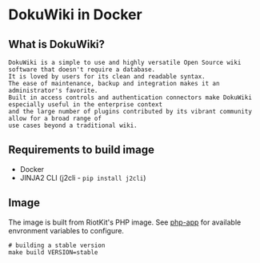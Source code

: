 DokuWiki in Docker
==================

## What is DokuWiki?

```
DokuWiki is a simple to use and highly versatile Open Source wiki software that doesn't require a database. 
It is loved by users for its clean and readable syntax. 
The ease of maintenance, backup and integration makes it an administrator's favorite. 
Built in access controls and authentication connectors make DokuWiki especially useful in the enterprise context 
and the large number of plugins contributed by its vibrant community allow for a broad range of 
use cases beyond a traditional wiki.
```

## Requirements to build image

- Docker
- JINJA2 CLI (j2cli - `pip install j2cli`)

## Image

The image is built from RiotKit's PHP image. See
[php-app](https://github.com/riotkit-org/docker-php-app) for available
envronment variables to configure.

```
# building a stable version
make build VERSION=stable
```

